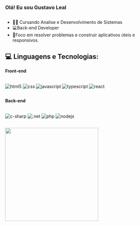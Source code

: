 ### Olá! Eu sou Gustavo Leal
##

- 🧑‍🎓 Cursando Analise e Desenvolvimento de Sistemas
- 💻Back-end Developer
- 🎯Foco em resolver problemas e construir aplicativos úteis e responsivos.



## 💻 Linguagens e Tecnologias:

**Front-end**
<div style="display: inline_block"><br>
  <img align="center" alt="html5" src="https://img.shields.io/badge/HTML5-E34F26?style=for-the-badge&logo=html5&logoColor=white">
  <img align="center" alt="css" src="https://img.shields.io/badge/CSS-239120?&style=for-the-badge&logo=css3&logoColor=white">
  <img align="center" alt="javascript" src="https://img.shields.io/badge/JavaScript-F7DF1E?style=for-the-badge&logo=javascript&logoColor=black">
  <img align="center" alt="typescript" src="https://img.shields.io/badge/TypeScript-007ACC?style=for-the-badge&logo=typescript&logoColor=white">
  <img align="center" alt="react" src="https://img.shields.io/badge/React_Native-20232A?style=for-the-badge&logo=react&logoColor=61DAFB">
</div>

##

**Back-end**
<div style="display: inline_block"><br>
  <img align="center" alt="c-sharp" src="https://img.shields.io/badge/C%23-239120?style=for-the-badge&logo=c-sharp&logoColor=white">
  <img align="center" alt=".net" src="https://img.shields.io/badge/.NET-5C2D91?style=for-the-badge&logo=.net&logoColor=white">
  <img align="center" alt="php" src="https://img.shields.io/badge/PHP-777BB4?style=for-the-badge&logo=php&logoColor=white">
  <img align="center" alt="nodejs" src="https://img.shields.io/badge/Node.js-43853D?style=for-the-badge&logo=node.js&logoColor=white">
</div>


##

<div>
 <a href="http://beacons.ai/GustavoLealDev">
  <img align="center" height="300em" src="https://github-readme-stats.vercel.app/api/top-langs/?username=GustavoLealDev&theme=onedark&layout=compact&show_icons=true)"/>
</div>
